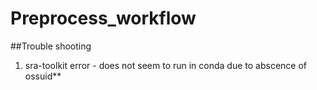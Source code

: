 # Preprocess_workflow
##Trouble shooting
1. sra-toolkit error - does not seem to run in conda due to abscence of ossuid**
